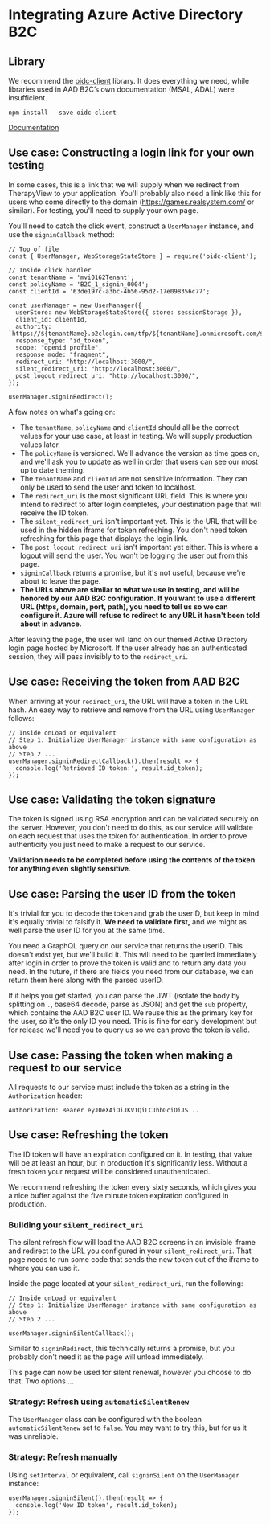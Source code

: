 # Integrating Azure Active Directory B2C

## Library

We recommend the [oidc-client](https://github.com/IdentityModel/oidc-client-js) library. It does everything we need, while libraries used in AAD B2C’s own documentation (MSAL, ADAL) were insufficient.

    npm install --save oidc-client

[Documentation](https://github.com/IdentityModel/oidc-client-js/wiki)

## Use case: Constructing a login link for your own testing

In some cases, this is a link that we will supply when we redirect from TherapyView to your application. You'll probably also need a link like this for users who come directly to the domain (https://games.realsystem.com/ or similar). For testing, you'll need to supply your own page.

You'll need to catch the click event, construct a `UserManager` instance, and use the `signinCallback` method:

    // Top of file
    const { UserManager, WebStorageStateStore } = require('oidc-client');
    
    // Inside click handler
    const tenantName = 'mvi0162Tenant';
    const policyName = 'B2C_1_signin_0004';
    const clientId = '63de197c-a3bc-4b56-95d2-17e098356c77';
    
    const userManager = new UserManager({
      userStore: new WebStorageStateStore({ store: sessionStorage }),
      client_id: clientId,
      authority: `https://${tenantName}.b2clogin.com/tfp/${tenantName}.onmicrosoft.com/${policyName}/v2.0`,
      response_type: "id_token",
      scope: "openid profile",
      response_mode: "fragment",
      redirect_uri: "http://localhost:3000/",
      silent_redirect_uri: "http://localhost:3000/",
      post_logout_redirect_uri: "http://localhost:3000/",
    });
    
    userManager.signinRedirect();

A few notes on what's going on:

- The `tenantName`, `policyName` and `clientId` should all be the correct values for your use case, at least in testing. We will supply production values later.
- The `policyName` is versioned. We'll advance the version as time goes on, and we'll ask you to update as well in order that users can see our most up to date theming.
- The `tenantName` and `clientId` are not sensitive information. They can only be used to send the user and token to localhost.
- The `redirect_uri` is the most significant URL field. This is where you intend to redirect to after login completes, your destination page that will receive the ID token.
- The `silent_redirect_uri` isn't important yet. This is the URL that will be used in the hidden iframe for token refreshing. You don't need token refreshing for this page that displays the login link.
- The `post_logout_redirect_uri` isn't important yet either. This is where a logout will send the user. You won't be logging the user out from this page.
- `signinCallback` returns a promise, but it's not useful, because we're about to leave the page.
- **The URLs above are similar to what we use in testing, and will be honored by our AAD B2C configuration. If you want to use a different URL (https, domain, port, path), you need to tell us so we can configure it. Azure will refuse to redirect to any URL it hasn't been told about in advance.**

After leaving the page, the user will land on our themed Active Directory login page hosted by Microsoft. If the user already has an authenticated session, they will pass invisibly to to the `redirect_uri`.

## Use case: Receiving the token from AAD B2C

When arriving at your `redirect_uri`, the URL will have a token in the URL hash. An easy way to retrieve and remove from the URL using `UserManager` follows:

    // Inside onLoad or equivalent
    // Step 1: Initialize UserManager instance with same configuration as above
    // Step 2 ...
    userManager.signinRedirectCallback().then(result => {
      console.log('Retrieved ID token:', result.id_token);
    });

## Use case: Validating the token signature

The token is signed using RSA encryption and can be validated securely on the server. However, you don't need to do this, as our service will validate on each request that uses the token for authentication. In order to prove authenticity you just need to make a request to our service.

**Validation needs to be completed before using the contents of the token for anything even slightly sensitive.**

## Use case: Parsing the user ID from the token

It's trivial for you to decode the token and grab the userID, but keep in mind it's equally trivial to falsify it. **We need to validate first,** and we might as well parse the user ID for you at the same time.

You need a GraphQL query on our service that returns the userID. This doesn't exist yet, but we'll build it. This will need to be queried immediately after login in order to prove the token is valid and to return any data you need. In the future, if there are fields you need from our database, we can return them here along with the parsed userID.

If it helps you get started, you can parse the JWT (isolate the body by splitting on `.`, base64 decode, parse as JSON) and get the `sub` property, which contains the AAD B2C user ID. We reuse this as the primary key for the user, so it's the only ID you need. This is fine for early development but for release we'll need you to query us so we can prove the token is valid.

## Use case: Passing the token when making a request to our service

All requests to our service must include the token as a string in the `Authorization` header:

    Authorization: Bearer eyJ0eXAiOiJKV1QiLCJhbGciOiJS...

## Use case: Refreshing the token

The ID token will have an expiration configured on it. In testing, that value will be at least an hour, but in production it's significantly less. Without a fresh token your request will be considered unauthenticated.

We recommend refreshing the token every sixty seconds, which gives you a nice buffer against the five minute token expiration configured in production.

### Building your `silent_redirect_uri`

The silent refresh flow will load the AAD B2C screens in an invisible iframe and redirect to the URL you configured in your `silent_redirect_uri`. That page needs to run some code that sends the new token out of the iframe to where you can use it.

Inside the page located at your `silent_redirect_uri`, run the following:

    // Inside onLoad or equivalent
    // Step 1: Initialize UserManager instance with same configuration as above
    // Step 2 ...
    
    userManager.signinSilentCallback();

Similar to `signinRedirect`, this technically returns a promise, but you probably don't need it as the page will unload immediately.

This page can now be used for silent renewal, however you choose to do that. Two options ...

### Strategy: Refresh using `automaticSilentRenew`

The `UserManager` class can be configured with the boolean `automaticSilentRenew` set to `false`. You may want to try this, but for us it was unreliable.

### Strategy: Refresh manually

Using `setInterval` or equivalent, call `signinSilent` on the `UserManager` instance:

    userManager.signinSilent().then(result => {
      console.log('New ID token', result.id_token);
    });
